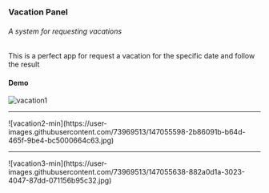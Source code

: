 <h3>Vacation Panel</h3>
<h6>A system for requesting vacations</h6>

<p>This is a perfect app for request a vacation for the specific date and follow the result</p>
<h4>Demo</h4>

![vacation1](https://user-images.githubusercontent.com/73969513/147055550-5ac82cbd-6441-496f-9ec8-e6de169cbfcf.jpg)
<hr>
![vacation2-min](https://user-images.githubusercontent.com/73969513/147055598-2b86091b-b64d-465f-9be4-bc5000664c63.jpg)
<hr>
![vacation3-min](https://user-images.githubusercontent.com/73969513/147055638-882a0d1a-3023-4047-87dd-071156b95c32.jpg)
